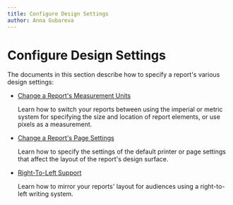 ```yaml
---
title: Configure Design Settings
author: Anna Gubareva
---
```

# Configure Design Settings

The documents in this section describe how to specify a report's various design settings:

* [Change a Report's Measurement Units](configure-design-settings/change-a-report-measurement-units.md)
	
	Learn how to switch your reports between using the imperial or metric system for specifying the size and location of report elements, or use pixels as a measurement.

* [Change a Report's Page Settings](configure-design-settings/change-a-report-page-settings.md)
	
	Learn how to specify the settings of the default printer or page settings that affect the layout of the report's design surface.

* [Right-To-Left Support](configure-design-settings/enable-the-right-to-left-layout.md)
	
	Learn how to mirror your reports' layout for audiences using a right-to-left writing system.
